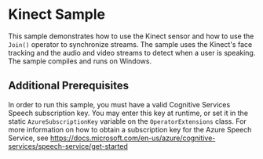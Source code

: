 ﻿# Kinect Sample

This sample demonstrates how to use the Kinect sensor and how to use the `Join()` operator to synchronize streams. The sample uses the 
Kinect's face tracking and the audio and video streams to detect when a user is speaking. The sample compiles and runs on Windows.

## Additional Prerequisites

In order to run this sample, you must have a valid Cognitive Services Speech subscription key. You may enter this key at runtime, or set it in the static `AzureSubscriptionKey` variable on the `OperatorExtensions` class. For more information on how to obtain a subscription key for the Azure Speech Service, see https://docs.microsoft.com/en-us/azure/cognitive-services/speech-service/get-started
